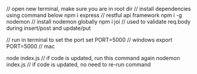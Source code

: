 // open new terminal, make sure you are in root dir
// install dependencies using command below
npm i express // restful api framework
npm i -g nodemon // install nodemon globally
npm i joi // used to validate req.body during insert/post and update/put

// run in terminal to set the port
set PORT=5000 // windows 
export PORT=5000 // mac

node index.js // if code is updated, run this command again
nodemon index.js // if code is updated, no need to re-run command